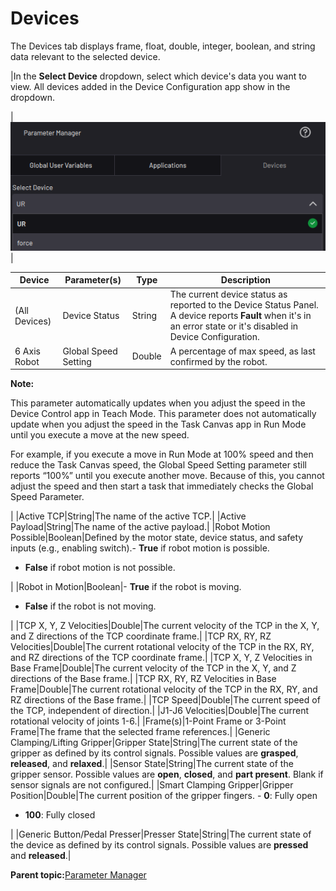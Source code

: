 # Devices

The Devices tab displays frame, float, double, integer, boolean, and string data relevant to the selected device.

|In the **Select Device** dropdown, select which device's data you want to view. All devices added in the Device Configuration app show in the dropdown.

|![](../Images/ParameterManager/Devices-Dropdown.png)|

|Device|Parameter\(s\)|Type|Description|
|------|--------------|----|-----------|
|\(All Devices\)|Device Status|String|The current device status as reported to the Device Status Panel. A device reports **Fault** when it's in an error state or it's disabled in Device Configuration.|
|6 Axis Robot|Global Speed Setting|Double|A percentage of max speed, as last confirmed by the robot.

 **Note:**

This parameter automatically updates when you adjust the speed in the Device Control app in Teach Mode. This parameter does not automatically update when you adjust the speed in the Task Canvas app in Run Mode until you execute a move at the new speed.

For example, if you execute a move in Run Mode at 100% speed and then reduce the Task Canvas speed, the Global Speed Setting parameter still reports “100%” until you execute another move. Because of this, you cannot adjust the speed and then start a task that immediately checks the Global Speed Parameter.

|
|Active TCP|String|The name of the active TCP.|
|Active Payload|String|The name of the active payload.|
|Robot Motion Possible|Boolean|Defined by the motor state, device status, and safety inputs \(e.g., enabling switch\).-   **True** if robot motion is possible.
-   **False** if robot motion is not possible.

|
|Robot in Motion|Boolean|-   **True** if the robot is moving.
-   **False** if the robot is not moving.

|
|TCP X, Y, Z Velocities|Double|The current velocity of the TCP in the X, Y, and Z directions of the TCP coordinate frame.|
|TCP RX, RY, RZ Velocities|Double|The current rotational velocity of the TCP in the RX, RY, and RZ directions of the TCP coordinate frame.|
|TCP X, Y, Z Velocities in Base Frame|Double|The current velocity of the TCP in the X, Y, and Z directions of the Base frame.|
|TCP RX, RY, RZ Velocities in Base Frame|Double|The current rotational velocity of the TCP in the RX, RY, and RZ directions of the Base frame.|
|TCP Speed|Double|The current speed of the TCP, independent of direction.|
|J1-J6 Velocities|Double|The current rotational velocity of joints 1-6.|
|Frame\(s\)|1-Point Frame or 3-Point Frame|The frame that the selected frame references.|
|Generic Clamping/Lifting Gripper|Gripper State|String|The current state of the gripper as defined by its control signals. Possible values are **grasped**, **released**, and **relaxed**.|
|Sensor State|String|The current state of the gripper sensor. Possible values are **open**, **closed**, and **part present**. Blank if sensor signals are not configured.|
|Smart Clamping Gripper|Gripper Position|Double|The current position of the gripper fingers. -   **0**: Fully open
-   **100**: Fully closed

|
|Generic Button/Pedal Presser|Presser State|String|The current state of the device as defined by its control signals. Possible values are **pressed** and **released**.|

**Parent topic:**[Parameter Manager](../ParameterManager/ParameterManagerOverview.md)

